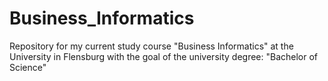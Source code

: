 # Business_Informatics
Repository for my current study course "Business Informatics" at the University in Flensburg with the goal of the university degree: "Bachelor of Science"
